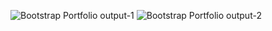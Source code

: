 ![Bootstrap Portfolio output-1](https://user-images.githubusercontent.com/112273410/226540746-474894fd-c040-43dd-873a-9a6d38294fdc.png)
![Bootstrap Portfolio output-2](https://user-images.githubusercontent.com/112273410/226540939-96876442-20c3-4273-ace6-9cfa2fe89ec9.png)
